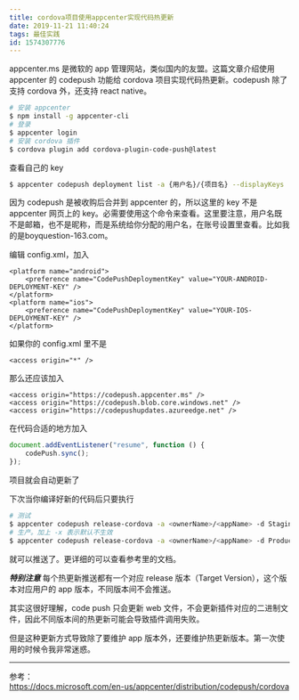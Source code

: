 ```yaml
---
title: cordova项目使用appcenter实现代码热更新
date: 2019-11-21 11:40:24
tags: 最佳实践
id: 1574307776
---
```

appcenter.ms 是微软的 app 管理网站，类似国内的友盟。这篇文章介绍使用 appcenter 的 codepush 功能给 cordova 项目实现代码热更新。codepush 除了支持 cordova 外，还支持 react native。

```sh
# 安装 appcenter
$ npm install -g appcenter-cli
# 登录
$ appcenter login
# 安装 cordova 插件
$ cordova plugin add cordova-plugin-code-push@latest
```

查看自己的 key
```sh
$ appcenter codepush deployment list -a {用户名}/{项目名} --displayKeys
```
因为 codepush 是被收购后合并到 appcenter 的，所以这里的 key 不是 appcenter 网页上的 key。必需要使用这个命令来查看。这里要注意，用户名既不是邮箱，也不是昵称，而是系统给你分配的用户名，在账号设置里查看。比如我的是boyquestion-163.com。

编辑 config.xml，加入
```
<platform name="android">
    <preference name="CodePushDeploymentKey" value="YOUR-ANDROID-DEPLOYMENT-KEY" />
</platform>
<platform name="ios">
    <preference name="CodePushDeploymentKey" value="YOUR-IOS-DEPLOYMENT-KEY" />
</platform>
```

如果你的 config.xml 里不是
```
<access origin="*" />
```
那么还应该加入
```
<access origin="https://codepush.appcenter.ms" />
<access origin="https://codepush.blob.core.windows.net" />
<access origin="https://codepushupdates.azureedge.net" />
```

在代码合适的地方加入
```js
document.addEventListener("resume", function () {
    codePush.sync();
});
```
项目就会自动更新了

下次当你编译好新的代码后只要执行
```sh
# 测试
$ appcenter codepush release-cordova -a <ownerName>/<appName> -d Staging
# 生产。加上 -x 表示默认不生效
$ appcenter codepush release-cordova -a <ownerName>/<appName> -d Production -x
```
就可以推送了。更详细的可以查看参考里的文档。


***特别注意***
每个热更新推送都有一个对应 release 版本（Target Version），这个版本对应用户的 app 版本，不同版本间不会推送。

其实这很好理解，code push 只会更新 web 文件，不会更新插件对应的二进制文件，因此不同版本间的热更新可能会导致插件调用失败。

但是这种更新方式导致除了要维护 app 版本外，还要维护热更新版本。第一次使用的时候令我非常迷惑。

----------------------------------
参考：  
https://docs.microsoft.com/en-us/appcenter/distribution/codepush/cordova